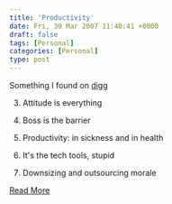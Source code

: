 ```yaml
---
title: 'Productivity'
date: Fri, 30 Mar 2007 11:40:41 +0000
draft: false
tags: [Personal]
categories: [Personal]
type: post
---
```


Something I found on [digg](http://digg.com)

3.  Attitude is everything

6.  Boss is the barrier

9.  Productivity: in sickness and in health

12.  It's the tech tools, stupid

15.  Downsizing and outsourcing morale

[Read More](http://www.nbrii.com/blog/5FactorsThatAffectYourEmployeesProductivity.aspx)